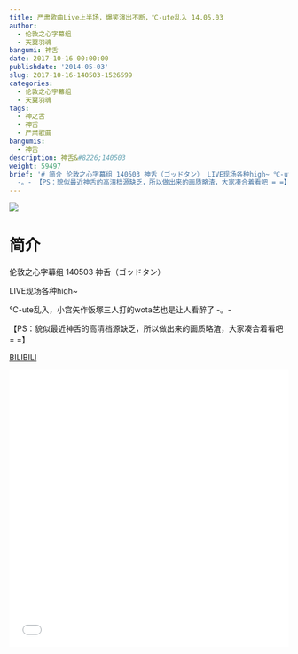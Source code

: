 ```yaml
---
title: 严肃歌曲Live上半场，爆笑演出不断，℃-ute乱入 14.05.03
author:
  - 伦敦之心字幕组
  - 天翼羽魂
bangumi: 神舌
date: 2017-10-16 00:00:00
publishdate: '2014-05-03'
slug: 2017-10-16-140503-1526599
categories:
  - 伦敦之心字幕组
  - 天翼羽魂
tags:
  - 神之舌
  - 神舌
  - 严肃歌曲
bangumis:
  - 神舌
description: 神舌&#8226;140503
weight: 59497
brief: '# 简介 伦敦之心字幕组 140503 神舌（ゴッドタン） LIVE现场各种high~ ℃-ute乱入，小宫矢作饭塚三人打的wota艺也是让人看醉了
  -。- 【PS：貌似最近神舌的高清档源缺乏，所以做出来的画质略渣，大家凑合着看吧 = =】'
---
```


![](https://i.imgur.com/ZvNUqr0.jpg)

# 简介  
伦敦之心字幕组 140503 神舌（ゴッドタン）


LIVE现场各种high~


℃-ute乱入，小宫矢作饭塚三人打的wota艺也是让人看醉了 -。-


【PS：貌似最近神舌的高清档源缺乏，所以做出来的画质略渣，大家凑合着看吧 = =】

  [BILIBILI](https://www.bilibili.com/video/av1526599/)


<div class="vcontainer">  <iframe class='video' src="//www.bilibili.com/blackboard/player.html?aid=1526599" width="100%" height="500" frameborder="0" allowfullscreen="allowfullscreen"></iframe></div>
